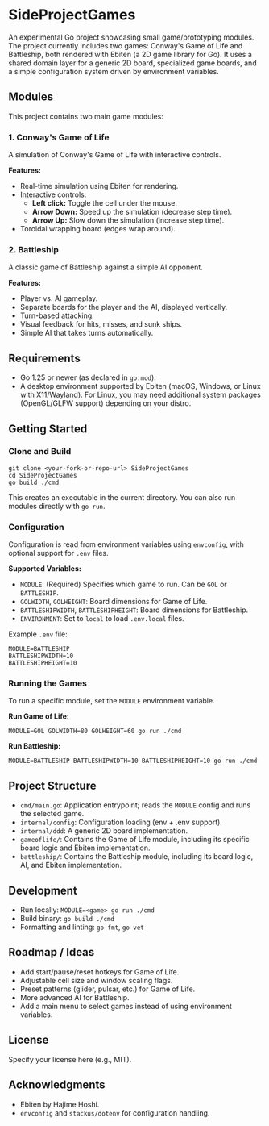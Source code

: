 # SideProjectGames

An experimental Go project showcasing small game/prototyping modules. The project currently includes two games: Conway's Game of Life and Battleship, both rendered with Ebiten (a 2D game library for Go). It uses a shared domain layer for a generic 2D board, specialized game boards, and a simple configuration system driven by environment variables.

## Modules

This project contains two main game modules:

### 1. Conway's Game of Life

A simulation of Conway's Game of Life with interactive controls.

**Features:**
- Real-time simulation using Ebiten for rendering.
- Interactive controls:
  - **Left click:** Toggle the cell under the mouse.
  - **Arrow Down:** Speed up the simulation (decrease step time).
  - **Arrow Up:** Slow down the simulation (increase step time).
- Toroidal wrapping board (edges wrap around).

### 2. Battleship

A classic game of Battleship against a simple AI opponent.

**Features:**
- Player vs. AI gameplay.
- Separate boards for the player and the AI, displayed vertically.
- Turn-based attacking.
- Visual feedback for hits, misses, and sunk ships.
- Simple AI that takes turns automatically.

## Requirements
- Go 1.25 or newer (as declared in `go.mod`).
- A desktop environment supported by Ebiten (macOS, Windows, or Linux with X11/Wayland). For Linux, you may need additional system packages (OpenGL/GLFW support) depending on your distro.

## Getting Started

### Clone and Build
```
git clone <your-fork-or-repo-url> SideProjectGames
cd SideProjectGames
go build ./cmd
```
This creates an executable in the current directory. You can also run modules directly with `go run`.

### Configuration
Configuration is read from environment variables using `envconfig`, with optional support for `.env` files.

**Supported Variables:**
- `MODULE`: (Required) Specifies which game to run. Can be `GOL` or `BATTLESHIP`.
- `GOLWIDTH`, `GOLHEIGHT`: Board dimensions for Game of Life.
- `BATTLESHIPWIDTH`, `BATTLESHIPHEIGHT`: Board dimensions for Battleship.
- `ENVIRONMENT`: Set to `local` to load `.env.local` files.

Example `.env` file:
```
MODULE=BATTLESHIP
BATTLESHIPWIDTH=10
BATTLESHIPHEIGHT=10
```

### Running the Games

To run a specific module, set the `MODULE` environment variable.

**Run Game of Life:**
```
MODULE=GOL GOLWIDTH=80 GOLHEIGHT=60 go run ./cmd
```

**Run Battleship:**
```
MODULE=BATTLESHIP BATTLESHIPWIDTH=10 BATTLESHIPHEIGHT=10 go run ./cmd
```

## Project Structure
- `cmd/main.go`: Application entrypoint; reads the `MODULE` config and runs the selected game.
- `internal/config`: Configuration loading (env + .env support).
- `internal/ddd`: A generic 2D board implementation.
- `gameoflife/`: Contains the Game of Life module, including its specific board logic and Ebiten implementation.
- `battleship/`: Contains the Battleship module, including its board logic, AI, and Ebiten implementation.

## Development
- Run locally: `MODULE=<game> go run ./cmd`
- Build binary: `go build ./cmd`
- Formatting and linting: `go fmt`, `go vet`

## Roadmap / Ideas
- Add start/pause/reset hotkeys for Game of Life.
- Adjustable cell size and window scaling flags.
- Preset patterns (glider, pulsar, etc.) for Game of Life.
- More advanced AI for Battleship.
- Add a main menu to select games instead of using environment variables.

## License
Specify your license here (e.g., MIT).

## Acknowledgments
- Ebiten by Hajime Hoshi.
- `envconfig` and `stackus/dotenv` for configuration handling.
